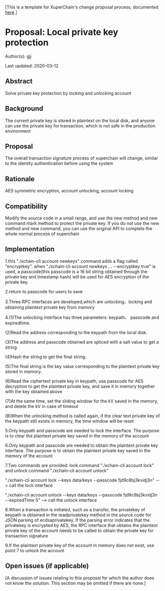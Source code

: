 [This is a template for XuperChain's change proposal process, documented [here](../README.md).]

# Proposal: Local private key protection

Author(s): gjj

Last updated: 2020-03-12


## Abstract

Solve private key protection by locking and unlocking account

## Background

The current private key is stored in plaintext on the local disk, and anyone can use the private key for transaction, which is not safe in the production environment

## Proposal

The overall transaction signature process of xuperchain will change, similar to the identity authentication before using the system

## Rationale

AES symmetric encryption, account unlocking, account locking

## Compatibility

Modify the source code in a small range, and use the new method and new command mark method to protect the private key. If you do not use the new method and new command, you can use the original API to complete the whole normal process of xuperchain

## Implementation

1.this "./xchain-cli account newkeys" command adds a flag called "encryptkey". when "./xchain-cli account newkeys ... --encryptkey true" is used, a passcode(this passcode is a 16 bit string obtained through the private key and timestamp hash) will be used for AES encryption of the private key.

2.return to passcode for users to save

3.Three RPC interfaces are developed,which are unlocking、locking and obtaining plaintext private key from memory

4.(1)The unlocking interface has three parameters: keypath、 passcode and expiredtime. 

(2)Read the address corresponding to the keypath from the local disk. 

(3)The address and passcode obtained are spliced with a salt value to get a string. 

(4)Hash the string to get the final string. 

(5)The final string is the key value corresponding to the plaintext private key stored in memory.

(6)Read the ciphertext private key in keypath, use passcode for AES decryption to get the plaintext private key, and save it in memory together with the key obtained above

(7)At the same time, set the sliding window for the kV saved in the memory, and delete the kV in case of timeout

(8)When the unlocking method is called again, if the clear text private key of the keypath still exists in memory, the time window will be reset


5.Only keypath and passcode are needed to lock the interface. The purpose is to clear the plaintext private key saved in the memory of the account


6.Only keypath and passcode are needed to obtain the plaintext private key interface. The purpose is to obtain the plaintext private key saved in the memory of the account


7.Two commands are provided: lock command "./xchain-cli account lock" and unlock command "./xchain-cli account unlock"

"./xchain-cli account lock --keys data/keys --passcode fjd9c8bj3kvidj3n" --> call the lock interface

"./xchain-cli account unlock --keys data/keys --passcode fjd9c8bj3kvidj3n --expiredTime 5" --> call the unlock interface


8.When a transaction is initiated, such as a transfer, the privatekey of keypath is obtained in the readprivatekey method in the source code for JSON parsing of ecdsaprivatekey. If the parsing error indicates that the privatekey is encrypted by AES, the RPC interface that obtains the plaintext private key of the account needs to be called to obtain the private key for transaction signature

9.If the plaintext private key of the account in memory does not exist, use point 7 to unlock the account


## Open issues (if applicable)

[A discussion of issues relating to this proposal for which the author does not
know the solution. This section may be omitted if there are none.]
